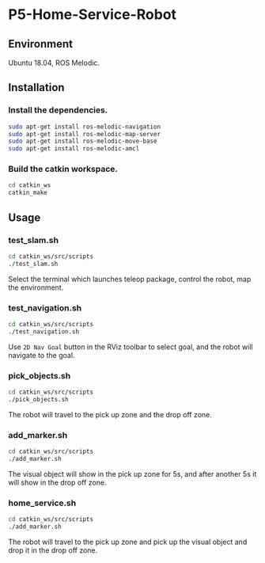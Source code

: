 # P5-Home-Service-Robot

## Environment
Ubuntu 18.04, ROS Melodic.

## Installation
### Install the dependencies.
```bash
sudo apt-get install ros-melodic-navigation
sudo apt-get install ros-melodic-map-server
sudo apt-get install ros-melodic-move-base
sudo apt-get install ros-melodic-amcl
```

### Build the catkin workspace.
```bash
cd catkin_ws
catkin_make
```

## Usage
### test_slam.sh
```bash
cd catkin_ws/src/scripts
./test_slam.sh
```
Select the terminal which launches teleop package, control the robot, map the environment.

### test_navigation.sh
```bash
cd catkin_ws/src/scripts
./test_navigation.sh
```
Use `2D Nav Goal` button in the RViz toolbar to select goal, and the robot will navigate to the goal.

### pick_objects.sh
```bash
cd catkin_ws/src/scripts
./pick_objects.sh
```
The robot will travel to the pick up zone and the drop off zone.

### add_marker.sh
```bash
cd catkin_ws/src/scripts
./add_marker.sh
```
The visual object will show in the pick up zone for 5s, and after another 5s it will show in the drop off zone.

### home_service.sh
```bash
cd catkin_ws/src/scripts
./add_marker.sh
```
The robot will travel to the pick up zone and pick up the visual object and drop it in the drop off zone.
